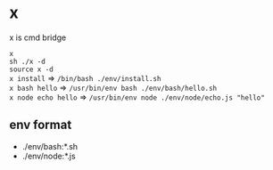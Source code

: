 # x
x is cmd bridge
  
`x`  
`sh ./x -d`  
`source x -d`  
`x install` => `/bin/bash ./env/install.sh`  
`x bash hello` => `/usr/bin/env bash ./env/bash/hello.sh`  
`x node echo hello` => `/usr/bin/env node ./env/node/echo.js "hello"`  

## env format 
* ./env/bash:*.sh
* ./env/node:*.js

